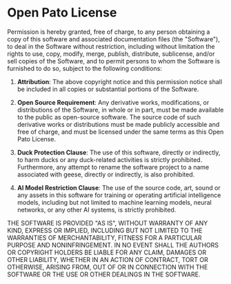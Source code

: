 # Open Pato License

Permission is hereby granted, free of charge, to any person obtaining a copy
of this software and associated documentation files (the "Software"), to deal
in the Software without restriction, including without limitation the rights
to use, copy, modify, merge, publish, distribute, sublicense, and/or sell
copies of the Software, and to permit persons to whom the Software is
furnished to do so, subject to the following conditions:

1. **Attribution**: The above copyright notice and this permission notice shall be included in all
copies or substantial portions of the Software.

1. **Open Source Requirement**: Any derivative works, modifications, or distributions of the Software, in whole or in part, must be made available to the public as open-source software. The source code of such derivative works or distributions must be made publicly accessible and free of charge, and must be licensed under the same terms as this Open Pato License.

1. **Duck Protection Clause**: The use of this software, directly or indirectly,
to harm ducks or any duck-related activities is strictly prohibited. Furthermore,
any attempt to rename the software project to a name associated with geese, directly
or indirectly, is also prohibited. 

1. **AI Model Restriction Clause**: The use of the source code, art, sound or any assets in this software for training or
operating artificial intelligence models, including but not limited to machine learning models, 
neural networks, or any other AI systems, is strictly prohibited.

THE SOFTWARE IS PROVIDED "AS IS", WITHOUT WARRANTY OF ANY KIND, EXPRESS OR
IMPLIED, INCLUDING BUT NOT LIMITED TO THE WARRANTIES OF MERCHANTABILITY,
FITNESS FOR A PARTICULAR PURPOSE AND NONINFRINGEMENT. IN NO EVENT SHALL THE
AUTHORS OR COPYRIGHT HOLDERS BE LIABLE FOR ANY CLAIM, DAMAGES OR OTHER
LIABILITY, WHETHER IN AN ACTION OF CONTRACT, TORT OR OTHERWISE, ARISING FROM,
OUT OF OR IN CONNECTION WITH THE SOFTWARE OR THE USE OR OTHER DEALINGS IN THE
SOFTWARE.
